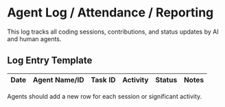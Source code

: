 # Agent Log / Attendance / Reporting

This log tracks all coding sessions, contributions, and status updates by AI and human agents.

## Log Entry Template
| Date | Agent Name/ID | Task ID | Activity | Status | Notes |
|------|---------------|---------|----------|--------|-------|

Agents should add a new row for each session or significant activity.
